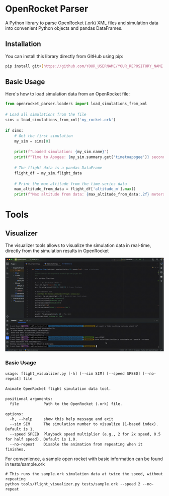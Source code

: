 # OpenRocket Parser

A Python library to parse OpenRocket (.ork) XML files and simulation data into convenient Python objects and pandas DataFrames.

## Installation

You can install this library directly from GitHub using pip:

```bash
pip install git+[https://github.com/YOUR_USERNAME/YOUR_REPOSITORY_NAME.git](https://github.com/YOUR_USERNAME/YOUR_REPOSITORY_NAME.git)
```

## Basic Usage

Here's how to load simulation data from an OpenRocket file:

```python
from openrocket_parser.loaders import load_simulations_from_xml

# Load all simulations from the file
sims = load_simulations_from_xml('my_rocket.ork')

if sims:
    # Get the first simulation
    my_sim = sims[0]

    print(f"Loaded simulation: {my_sim.name}")
    print(f"Time to Apogee: {my_sim.summary.get('timetoapogee')} seconds")

    # The flight data is a pandas DataFrame
    flight_df = my_sim.flight_data
    
    # Print the max altitude from the time-series data
    max_altitude_from_data = flight_df['altitude_m'].max()
    print(f"Max altitude from data: {max_altitude_from_data:.2f} meters")
```

# Tools
## Visualizer

The visualizer tools allows to visualize the simulation data in real-time, directly from the simulation results in OpenRocket

![OpenRocketTool.gif](docs/OpenRocketTool.gif)

### Basic Usage
```shell
usage: flight_visualizer.py [-h] [--sim SIM] [--speed SPEED] [--no-repeat] file

Animate OpenRocket flight simulation data tool.

positional arguments:
  file           Path to the OpenRocket (.ork) file.

options:
  -h, --help     show this help message and exit
  --sim SIM      The simulation number to visualize (1-based index). Default is 1.
  --speed SPEED  Playback speed multiplier (e.g., 2 for 2x speed, 0.5 for half speed). Default is 1.0.
  --no-repeat    Disable the animation from repeating when it finishes.
```

For convenience, a sample open rocket with basic information can be found in tests/sample.ork

```shell
# This runs the sample.ork simulation data at twice the speed, without repeating
python tools/flight_visualizer.py tests/sample.ork --speed 2 --no-repeat
```